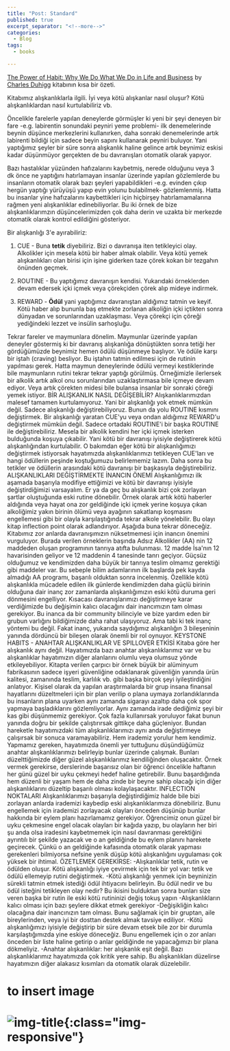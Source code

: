 ```yaml
---
title: "Post: Standard"
published: true
excerpt_separator: "<!--more-->"
categories:
  - Blog
tags:
  - books

---
```


[The Power of Habit: Why We Do What We Do in Life and Business](https://charlesduhigg.com/the-power-of-habit/) by [Charles Duhigg](https://en.wikipedia.org/wiki/Charles_Duhigg) kitabının kısa bir özeti. 

Kitabımız alışkanlıklarla ilgili. İyi veya kötü alışkanlar nasıl oluşur? Kötü alışkanlıklardan nasıl kurtulabiliriz vb. 

Öncelikle farelerle yapılan deneylerde görmüşler ki yeni bir şeyi deneyen bir fare -e.g. labirentin sonundaki peyniri yeme problemi- ilk denemelerinde beynin düşünce merkezlerini kullanırken, daha sonraki denemelerinde artık labirenti bildiği için sadece beyin sapını kullanarak peyniri buluyor. Yani yaptığımız şeyler bir süre sonra alışkanlık haline gelince artık beynimiz eskisi kadar düşünmüyor gerçekten de bu davranışları otomatik olarak yapıyor. 

Bazı hastalıklar yüzünden hafızalarını kaybetmiş, nerede olduğunu veya 3 dk önce ne yaptığını hatırlamayan insanlar üzerinde yapılan gözlemlerde bu insanların otomatik olarak bazı şeyleri yapabildikleri -e.g. evinden çıkıp hergün yaptığı yürüyüşü yapıp evin yolunu bulabilmek- gözlemlenmiş. Hatta bu insanlar yine hafızalarını kaybettikleri için hiçbirşey hatırlamamalarına rağmen yeni alışkanlıklar edinebiliyorlar. Bu iki örnek de bize alışkanlıklarımzın düşüncelerimizden çok daha derin ve uzakta bir merkezde otomatik olarak kontrol edildiğini gösteriyor. 

Bir alışkanlığı 3'e ayırabiliriz: 

1. CUE - Buna **tetik** diyebiliriz. Bizi o davranışa iten tetikleyici olay. Alkolikler için mesela kötü bir haber almak olabilir. Veya kötü yemek alışkanlıkları olan birisi için işine giderken taze çörek kokan bir tezgahın önünden geçmek. 

2. ROUTINE - Bu yaptığımız davranışın kendisi. Yukarıdaki örneklerden devam edersek içki içmek veya çörekçiden çörek alıp mideye indirmek. 
   
3. REWARD - **Ödül** yani yaptığımız davranıştan aldığımız tatmin ve keyif. Kötü haber alıp bununla baş etmekte zorlanan alkoliğin içki içtikten sonra dünyadan ve sorunlarından uzaklaşması. Veya çörekçi için çöreği yediğindeki lezzet ve insülin sarhoşluğu. 

Tekrar fareler ve maymunlara dönelim. Maymunlar üzerinde yapılan deneyler göstermiş ki bir davranış alışkanlığa dönüştükten sonra tetiği her gördüğümüzde beynimiz hemen ödülü düşünmeye başlıyor. Ve ödüle karşı bir iştah (craving) besliyor. Bu iştahın tatmin edilmesi için de rutinin yapılması gerek. Hatta maymun deneylerinde ödülü vermeyi kestiklerinde bile maymunların rutini tekrar tekrar yaptığı görülmüş. Örneğimizle ilerlersek bir alkolik artık alkol onu sorunlarından uzaklaştırmasa bile içmeye devam ediyor. Veya artık çörekten midesi bile bulansa insanlar bir sonraki çöreği yemek istiyor. 
BİR ALIŞKANLIK NASIL DEĞİŞEBİLİR?
Alışkanlıklarımızdan malesef tamamen kurtulamıyoruz. Yani bir alışkanlığı yok etmek mümkün değil. Sadece alışkanlığı değiştirebiliyoruz. Bunun da yolu ROUTINE kısmını değiştirmek. Bir alışkanlığı yaratan CUE'yu veya ondan aldığımız REWARD'u değiştirmek mümkün değil. Sadece ortadaki ROUTINE'i bir başka ROUTINE ile değiştirebiliriz. 
Mesela bir alkolik kendini her içki içmek isterken bulduğunda koşuya çıkabilir. Yani kötü bir davranışı iyisiyle değiştirerek kötü alışkanlığından kurtulabilir. 
O bakımdan eğer kötü bir alışkanlığımızı değiştirmek istiyorsak hayatımızda alışkanlıklarımızı tetikleyen CUE'ları ve hangi ödüllerin peşinde koştuğumuzu belirlememiz lazım. Daha sonra bu tetikler ve ödüllerin arasındaki kötü davranışı bir başkasıyla değiştirebiliriz. 
ALIŞKANLIKLARI DEĞİŞTİRMEKTE İNANCIN ÖNEMİ 
Alışkanlığımızı ilk aşamada başarıyla modifiye ettiğimizi ve kötü bir davranışı iyisiyle değiştirdiğimizi varsayalım. Er ya da geç bu alışkanlık bizi çok zorlayan şartlar oluştuğunda eski rutine dönebilir. Örnek olarak artık kötü haberler aldığında veya hayat ona zor geldiğinde içki içmek yerine koşuya çıkan alkoliğimiz yakın birinin ölümü veya ayağının sakatlanıp koşmasını engellemesi gibi bir olayla karşılaştığında tekrar alkole yönelebilir. Bu olayı kitap inflection point olarak adlandırıyor. Aşağıda buna tekrar döneceğiz. 
Kitabımız zor anlarda davranışımızın nüksetmemesi için inancın önemini vurguluyor. Burada verilen örneklerin başında Adsız Alkolikler (AA) nin 12 maddeden oluşan programının tanrıya atıfta bulunması. 12 madde İsa'nın 12 havarisinden geliyor ve 12 maddenin 4 tanesinde tanrı geçiyor. Güçsüz olduğumuz ve kendimizden daha büyük bir tanrıya teslim olmamız gerektiği gibi maddeler var. Bu sebeple bilim adamlarının ilk başlarda pek kayda almadığı AA programı, başarılı olduktan sonra incelenmiş. 
Özellikle kötü alışkanlıkla mücadele edilen ilk günlerde kendimizden daha güçlü birinin olduğuna dair inanç zor zamanlarda alışkanlığımızın eski kötü duruma geri dönmesini engelliyor. 
Kısacası davranışlarımızı değiştirmeye karar verdiğimizde bu değişimin kalıcı olacağını dair inancımızın tam olması gerekiyor. Bu inanca da bir community bilinciyle ve bize yardım eden bir grubun varlığını bildiğimizde daha rahat ulaşıyoruz. Ama tabi ki tek inanç yöntemi bu değil. Fakat inanç, yukarıda saydığımız alışkanlığın 3 bileşeninin yanında dördüncü bir bileşen olarak önemli bir rol oynuyor. 
KEYSTONE HABITS - ANAHTAR ALIŞKANLIKLAR VE SPILLOVER ETKİSİ 
Kitaba göre her alışkanlık aynı değil. Hayatımızda bazı anahtar alışkanlıklarımız var ve bu alışkanlıklar hayatımızın diğer alanlarını olumlu veya olumsuz yönde etkileyebiliyor. Kitapta verilen çarpıcı bir örnek büyük bir alüminyum fabrikasının sadece işyeri güvenliğine odaklanarak güvenliğin yanında ürün kalitesi, zamanında teslim, karlılık vb. gibi başka birçok şeyi iyileştirdiğini anlatıyor. Kişisel olarak da yapılan araştırmalarda bir grup insana finansal hayatlarını düzeltmeleri için bir plan verilip o plana uymaya zorlandıklarında bu insanların plana uyarken aynı zamanda sigarayı azaltıp daha çok spor yapmaya başladıklarını gözlemliyorlar. 
Aynı zamanda irade dediğimiz şeyi bir kas gibi düşünmemiz gerekiyor. Çok fazla kullanırsak yoruluyor fakat bunun yanında doğru bir şekilde çalıştırırsak gittikçe daha güçleniyor. 
Bundan hareketle hayatımızdaki tüm alışkanlıklarımızı aynı anda değiştirmeye çalışırsak bir sonuca varamayabiliriz. Hem irademiz yorulur hem kendimiz. 
Yapmamız gereken, hayatımızda önemli yer tuttuğunu düşündüğümüz anahtar alışkanlıklarımızı belirleyip bunlar üzerinde çalışmak. Bunları düzelttiğimizde diğer güzel alışkanlıklarımız kendiliğinden oluşacaktır. Örnek vermek gerekirse, derslerinde başarısız olan bir öğrenci öncelikle haftanın her günü güzel bir uyku çekmeyi hedef haline getirebilir. Bunu başardığında hem düzenli bir yaşam hem de daha zinde bir beyne sahip olacağı için diğer alışkanlıklarını düzeltip başarılı olması kolaylaşacaktır. 
INFLECTION NOKTALARI 
Alışkanlıklarımızı başarıyla değiştirdiğimiz halde bile bizi zorlayan anlarda irademizi kaybedip eski alışkanlıklarımıza dönebiliriz. Bunu engellemek için irademizi zorlayacak olayları önceden düşünüp bunlar hakkında bir eylem planı hazırlamamız gerekiyor. Öğrencimiz onun güzel bir uyku çekmesine engel olacak olayları bir kağıda yazıp, bu olayların her biri şu anda olsa iradesini kaybetmemek için nasıl davranması gerektiğini ayrıntılı bir şekilde yazacak ve o an geldiğinde bu eylem planını harekete geçirecek. Çünkü o an geldiğinde kafasında otomatik olarak yapması gerekenleri bilmiyorsa nefsine yenik düşüp kötü alışkanlığını uygulaması çok yüksek bir ihtimal. 
ÖZETLEMEK GEREKİRSE: 
-Alışkanlıklar tetik, rutin ve ödülden oluşur. Kötü alışkanlığı iyiye çevirmek için tek bir yol var: tetik ve ödülü ellemeyip rutini değiştirmek. 
-Kötü alışkanlığı yenmek için beyninizin sürekli tatmin etmek istediği ödül ihtiyacını belirleyin. Bu ödül nedir ve bu ödül isteğini tetikleyen olay nedir? Bu ikisini bulduktan sonra bunları size veren başka bir rutin ile eski kötü rutininizi değiş tokuş yapın 
-Alışkanlıkların kalıcı olması için bazı şeylere dikkat etmek gerekiyor
     -Değişikliğin kalıcı olacağına dair inancınızın tam olması. Bunu sağlamak için bir gruptan, aile bireylerinden, veya iyi bir dosttan destek almak tavsiye ediliyor. 
     -Kötü alışkanlığımızı iyisiyle değiştirip bir süre devam etsek bile zor bir durumla karşılaştığımızda yine eskiye döneceğiz. Bunu engellemek için o zor anları önceden bir liste haline getirip o anlar geldiğinde ne yapacağımızı bir plana dökmeliyiz. 
     -Anahtar alışkanlıklar: her alışkanlık eşit değil. Bazı alışkanlıklarımız hayatımızda çok kritik yere sahip. Bu alışkanlıkları düzelirse hayatımızın diğer alakasız kısımları da otomatik olarak düzelebilir. 




# to insert image 
# ![img-title](/path/to/file.jpg){:class="img-responsive"}
